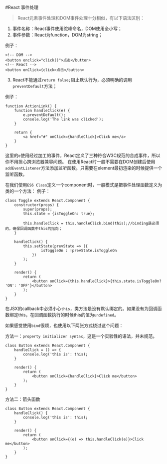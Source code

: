 #React 事件处理
> React元素事件处理和DOM事件处理十分相似，有以下语法区别：

1. 事件名称：React事件使用驼峰命名，DOM使用全小写；
2. 事件参数：React为function，DOM为string；

例子：

	<!-- DOM -->
	<button onclick="click()">点击</button>
	<!-- React -->
	<button onClick={click>点击</button>

	
	
3. React不能通过`return false;`阻止默认行为，必须明确的调用`preventDefault`方法；

例子：
	
	function ActionLink() {
		function handleClick(e) {
			e.preventDefault();
			console.log('The link was clicked');
		}

		return {
			<a href="#" onClick={handleClick}>Click me</a>
		}
	}

这里的`e`使用经过加工的事件，React定义了三种符合W3C规范的合成事件，所以你不用担心跨浏览器兼容问题。
在使用React时一般不需要在DOM创建后使用`addEventListener`方法添加监听函数。只需要在element最初渲染的时候提供一个监听函数。

在我们使用`ES6 Class`定义一个component时，一般模式是把事件处理函数定义为类的一个方法：
例子：
	
	class Toggle extends React.Component {
		constructor(props) {
			super(props);
			this.state = {isToggleOn: true};

			this.handleClick = this.handleClick.bind(this);//binding是必须的，确保回调函数中this的指向；
		}

		handleClick() {
			this.setState(prevState => ({
					isToggleOn : !prevState.isToggleOn
				})
			);
		}

		render() {
			return (
				<button onClick={this.handleClick}>{this.state.isToggleOn? 'ON': 'OFF'}</button>
			);
		}
	}

在JSX的callback中必须小心`this`，类方法是没有默认绑定的。如果没有为回调函数绑定this，在回调函数执行的时候this的值为`undefined`。

如果感觉使用`bind`很烦，也使用以下两张方式绕过这个问题：

方法一：`property initializer syntax`，这是一个实验性的语法，并未规范。

	class Button extends React.Component {
		handleClick = () => {
			console.log('this is': this);
		}

		render() {
			return (
				<button onClick={handleClick}>Click me</button>
			);
		}
	}

方法二：箭头函数

	class Button extends React.Component {
		handleClick() {
			console.log('this is': this);
		}

		render() {
			return (
				<button onClick={(e) => this.handleClick(e)}>Click me</button>
			);
		}
	}	